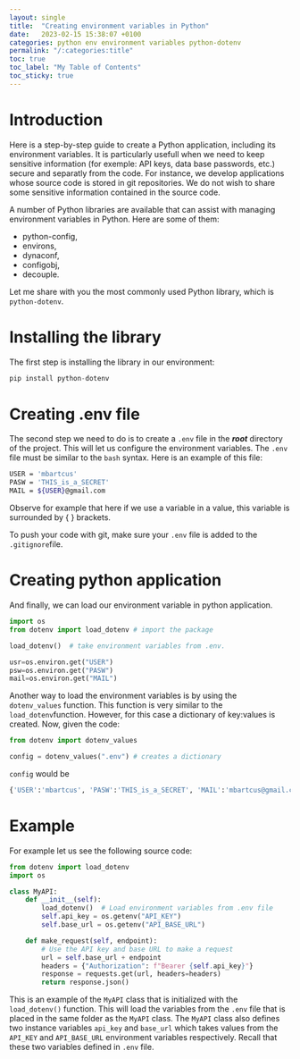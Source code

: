 ```yaml
---
layout: single
title:  "Creating environment variables in Python"
date:   2023-02-15 15:38:07 +0100
categories: python env environment variables python-dotenv
permalink: "/:categories:title"
toc: true
toc_label: "My Table of Contents"
toc_sticky: true
---
```


# Introduction
Here is a step-by-step guide to create a Python application, including its environment variables. It is particularly usefull when we need to keep sensitive information (for exemple: API keys, data base passwords, etc.) secure and separatly from the code. For instance, we develop applications whose source code is stored in git repositories. We do not wish to share some sensitive information contained in the source code.

A number of Python libraries are available that can assist with managing environment variables in Python. Here are some of them:
- python-config,
- environs,
- dynaconf,
- configobj,
- decouple.

Let me share with you the most commonly used Python library, which is ```python-dotenv```.

# Installing the library
The first step is installing the library in our environment:
```python
pip install python-dotenv
```

# Creating .env file
The second step we need to do is to create a ```.env``` file in the ***root*** directory of the project. This will let us configure the environment variables. The ```.env``` file must be similar to the ```bash``` syntax. Here is an example of this file:

```bash
USER = 'mbartcus'
PASW = 'THIS_is_a_SECRET'
MAIL = ${USER}@gmail.com
```

Observe for example that here if we use a variable in a value, this variable is surrounded by { } brackets.

To push your code with git, make sure your ```.env``` file is added to the ```.gitignore```file.

# Creating python application
And finally, we can load our environment variable in python application.

```python
import os
from dotenv import load_dotenv # import the package

load_dotenv()  # take environment variables from .env.

usr=os.environ.get("USER")
psw=os.environ.get("PASW")
mail=os.environ.get("MAIL")
```

Another way to load the environment variables is by using the ```dotenv_values``` function. This function is very similar to the ```load_dotenv```function. However, for this case a dictionary of key:values is created. Now, given the code:

```python
from dotenv import dotenv_values

config = dotenv_values(".env") # creates a dictionary
```

```config``` would be 

```python
{'USER':'mbartcus', 'PASW':'THIS_is_a_SECRET', 'MAIL':'mbartcus@gmail.com'}
```

# Example

For example let us see the following source code:

```python
from dotenv import load_dotenv
import os

class MyAPI:
    def __init__(self):
        load_dotenv()  # Load environment variables from .env file
        self.api_key = os.getenv("API_KEY")
        self.base_url = os.getenv("API_BASE_URL")

    def make_request(self, endpoint):
        # Use the API key and base URL to make a request
        url = self.base_url + endpoint
        headers = {"Authorization": f"Bearer {self.api_key}"}
        response = requests.get(url, headers=headers)
        return response.json()
```

This is an example of the ```MyAPI``` class that is initialized with the ```load_dotenv()``` function. This will load the variables from the ```.env``` file that is placed in the same folder as the ```MyAPI``` class. The ```MyAPI``` class also defines two instance variables ```api_key``` and ```base_url``` which takes values from the ```API_KEY``` and ```API_BASE_URL``` environment variables respectively. Recall that these two variables defined in ```.env``` file.